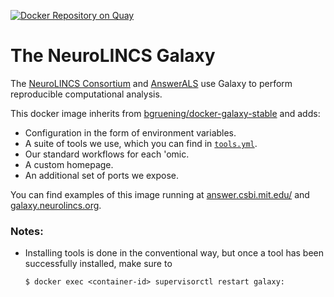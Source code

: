 [![Docker Repository on Quay](https://quay.io/repository/fraenkel_lab/galaxy-neurolincs/status "Docker Repository on Quay")](https://quay.io/repository/fraenkel_lab/galaxy-neurolincs)

# The NeuroLINCS Galaxy

The [NeuroLINCS Consortium](http://neurolincs.org/) and [AnswerALS](http://answerals.org) use Galaxy to perform reproducible computational analysis.

This docker image inherits from [bgruening/docker-galaxy-stable](https://github.com/bgruening/docker-galaxy-stable) and adds:
- Configuration in the form of environment variables.
- A suite of tools we use, which you can find in [`tools.yml`](https://github.com/fraenkel-lab/galaxy-neurolincs/blob/master/tools.yml).
- Our standard workflows for each 'omic.
- A custom homepage.
- An additional set of ports we expose.

You can find examples of this image running at [answer.csbi.mit.edu/](http://answer.csbi.mit.edu/) and [galaxy.neurolincs.org](http://galaxy.neurolincs.org).


### Notes:

- Installing tools is done in the conventional way, but once a tool has been successfully installed, make sure to

	```
	$ docker exec <container-id> supervisorctl restart galaxy:
	```
